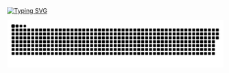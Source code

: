 </center><a href="https://git.io/typing-svg"><img src="https://readme-typing-svg.demolab.com?font=Fira+Code&pause=1000&color=18CA30&center=true&width=435&lines=hello+world" alt="Typing SVG" /></a></center>
<!-- [![Typing SVG](https://readme-typing-svg.demolab.com?font=Fira+Code&size=27&pause=1000&center=true&width=435&lines=hello+there;welcome+!)](https://git.io/typing-svg) -->

![snake gif](https://github.com/anaschaouki/anaschaouki/blob/output/github-contribution-grid-snake.svg)
 
<!--  ![User GitHub Stats](https://github-readme-stats.vercel.app/api?username=anaschaouki&theme=aura&align=right) -->
 
 
<!-- [![Top Langs](https://github-readme-stats.vercel.app/api/top-langs/?username=anaschaouki&theme=dark&hide_border=true)](https://github.com/anuraghazra/github-readme-stats) -->

<!-- [![GitHub Streak](https://streak-stats.demolab.com?user=anaschaouki&theme=dark&hide_border=true)](https://git.io/streak-stats) -->


<!--
**anaschaouki/anaschaouki** is a ✨ _special_ ✨ repository because its `README.md` (this file) appears on your GitHub profile.

Here are some ideas to get you started:

- 🔭 I’m currently working on ...
- 🌱 I’m currently learning ...
- 👯 I’m looking to collaborate on ...
- 🤔 I’m looking for help with ...
- 💬 Ask me about ...
- 📫 How to reach me: ...
- 😄 Pronouns: ...
- ⚡ Fun fact: ...
-->
